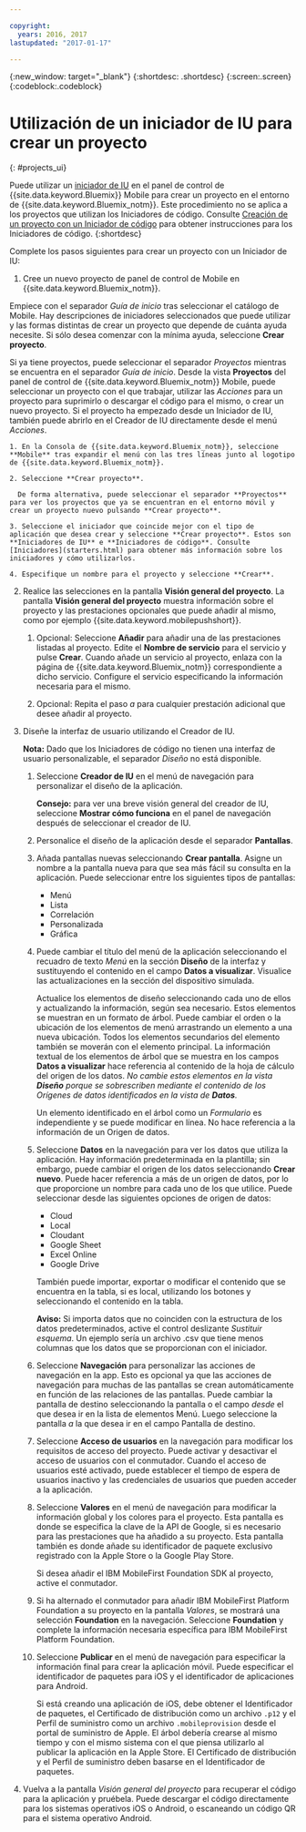 ```yaml
---

copyright:
  years: 2016, 2017
lastupdated: "2017-01-17"

---
```

{:new_window: target="_blank"}
{:shortdesc: .shortdesc}
{:screen:.screen}
{:codeblock:.codeblock}

# Utilización de un iniciador de IU para crear un proyecto
{: #projects_ui}

Puede utilizar un [iniciador de IU](starters.html#UI_Starter) en el panel de control de {{site.data.keyword.Bluemix}} Mobile para crear un proyecto en el entorno de {{site.data.keyword.Bluemix_notm}}. Este procedimiento no se aplica a los proyectos que utilizan los Iniciadores de código. Consulte [Creación de un proyecto con un Iniciador de código](projects_code.html) para obtener instrucciones para los Iniciadores de código.
{:shortdesc}

Complete los pasos siguientes para crear un proyecto con un Iniciador de IU:

1. Cree un nuevo proyecto de panel de control de Mobile en {{site.data.keyword.Bluemix_notm}}.

 Empiece con el separador *Guía de inicio* tras seleccionar el catálogo de Mobile. Hay descripciones de iniciadores seleccionados que puede utilizar y las formas distintas de crear un proyecto que depende de cuánta ayuda necesite. Si sólo desea comenzar con la mínima ayuda, seleccione **Crear proyecto**.

 Si ya tiene proyectos, puede seleccionar el separador *Proyectos* mientras se encuentra en el separador *Guía de inicio*. Desde la vista **Proyectos** del panel de control de {{site.data.keyword.Bluemix_notm}} Mobile, puede seleccionar un proyecto con el que trabajar, utilizar las *Acciones* para un proyecto para suprimirlo o descargar el código para el mismo, o crear un nuevo proyecto. Si el proyecto ha empezado desde un Iniciador de IU, también puede abrirlo en el Creador de IU directamente desde el menú *Acciones*. 

	1. En la Consola de {{site.data.keyword.Bluemix_notm}}, seleccione **Mobile** tras expandir el menú con las tres líneas junto al logotipo de {{site.data.keyword.Bluemix_notm}}. 
	
	2. Seleccione **Crear proyecto**. 

	  De forma alternativa, puede seleccionar el separador **Proyectos** para ver los proyectos que ya se encuentran en el entorno móvil y crear un proyecto nuevo pulsando **Crear proyecto**. 

	3. Seleccione el iniciador que coincide mejor con el tipo de aplicación que desea crear y seleccione **Crear proyecto**. Estos son **Iniciadores de IU** e **Iniciadores de código**. Consulte [Iniciadores](starters.html) para obtener más información sobre los iniciadores y cómo utilizarlos. 
	
	4. Especifique un nombre para el proyecto y seleccione **Crear**.
	
2. Realice las selecciones en la pantalla **Visión general del proyecto**.  La pantalla **Visión general del proyecto** muestra información sobre el proyecto y las prestaciones opcionales que puede añadir al mismo, como por ejemplo {{site.data.keyword.mobilepushshort}}.   

	1. Opcional: Seleccione **Añadir** para añadir una de las prestaciones listadas al proyecto. Edite el **Nombre de servicio** para el servicio y pulse **Crear**. Cuando añade un servicio al proyecto, enlaza con la página de {{site.data.keyword.Bluemix_notm}} correspondiente a dicho servicio. Configure el servicio especificando la información necesaria para el mismo.
	
	2. Opcional: Repita el paso *a* para cualquier prestación adicional que desee añadir al proyecto. 

3. Diseñe la interfaz de usuario utilizando el Creador de IU.

   **Nota:** Dado que los Iniciadores de código no tienen una interfaz de usuario personalizable, el separador *Diseño* no está disponible.

    1. Seleccione **Creador de IU** en el menú de navegación para personalizar el diseño de la aplicación. 
	
		**Consejo:** para ver una breve visión general del creador de IU, seleccione **Mostrar cómo funciona** en el panel de navegación después de seleccionar el creador de IU. 
	
	2. Personalice el diseño de la aplicación desde el separador **Pantallas**.
	
	3. Añada pantallas nuevas seleccionando **Crear pantalla**. Asigne un nombre a la pantalla nueva para que sea más fácil su consulta en la aplicación. Puede seleccionar entre los siguientes tipos de pantallas: 
		* Menú
		* Lista
		* Correlación
		* Personalizada 
		* Gráfica
		
	4. Puede cambiar el título del menú de la aplicación seleccionando el recuadro de texto *Menú* en la sección **Diseño** de la interfaz y sustituyendo el contenido en el campo **Datos a visualizar**. Visualice las actualizaciones en la sección del dispositivo simulada.
	
		Actualice los elementos de diseño seleccionando cada uno de ellos y actualizando la información, según sea necesario. Estos elementos se muestran en un formato de árbol. Puede cambiar el orden o la ubicación de los elementos de menú arrastrando un elemento a una nueva ubicación. Todos los elementos secundarios del elemento también se moverán con el elemento principal. La información textual de los elementos de árbol que se muestra en los campos **Datos a visualizar** hace referencia al contenido de la hoja de cálculo del origen de los datos. *No cambie estos elementos en la vista **Diseño** porque se sobrescriben mediante el contenido de los Orígenes de datos identificados en la vista de **Datos**.* 
		
		Un elemento identificado en el árbol como un *Formulario* es independiente y se puede modificar en línea. No hace referencia a la información de un Origen de datos.
	
	5. Seleccione **Datos** en la navegación para ver los datos que utiliza la aplicación. Hay información predeterminada en la plantilla; sin embargo, puede cambiar el origen de los datos seleccionando **Crear nuevo**. Puede hacer referencia a más de un origen de datos, por lo que proporcione un nombre para cada uno de los que utilice. Puede seleccionar desde las siguientes opciones de origen de datos:
		* Cloud
		* Local
		* Cloudant
		* Google Sheet
		* Excel Online
		* Google Drive
	
		También puede importar, exportar o modificar el contenido que se encuentra en la tabla, si es local, utilizando los botones y seleccionando el contenido en la tabla.
	     
		**Aviso:** Si importa datos que no coinciden con la estructura de los datos predeterminados, active el control deslizante *Sustituir esquema*. Un ejemplo sería un archivo .csv que tiene menos columnas que los datos que se proporcionan con el iniciador.
		 
	6. Seleccione **Navegación** para personalizar las acciones de navegación en la app. Esto es opcional ya que las acciones de navegación para muchas de las pantallas se crean automáticamente en función de las relaciones de las pantallas. Puede cambiar la pantalla de destino seleccionando la pantalla o el campo *desde* el que desea ir en la lista de elementos Menú. Luego seleccione la pantalla *a* la que desea ir en el campo Pantalla de destino.  
		 
	7. Seleccione **Acceso de usuarios** en la navegación para modificar los requisitos de acceso del proyecto. Puede activar y desactivar el acceso de usuarios con el conmutador. Cuando el acceso de usuarios esté activado, puede establecer el tiempo de espera de usuarios inactivo y las credenciales de usuarios que pueden acceder a la aplicación.
	
	8. Seleccione **Valores** en el menú de navegación para modificar la información global y los colores para el proyecto. Esta pantalla es donde se especifica la clave de la API de Google, si es necesario para las prestaciones que ha añadido a su proyecto. Esta pantalla también es donde añade su identificador de paquete exclusivo registrado con la Apple Store o la Google Play Store.
	
		Si desea añadir el IBM MobileFirst Foundation SDK al proyecto, active el conmutador.
		
	9. Si ha alternado el conmutador para añadir IBM MobileFirst Platform Foundation a su proyecto en la pantalla *Valores*, se mostrará una selección **Foundation** en la navegación. Seleccione **Foundation** y complete la información necesaria específica para IBM MobileFirst Platform Foundation.
	
	10. Seleccione **Publicar** en el menú de navegación para especificar la información final para crear la aplicación móvil. Puede especificar el identificador de paquetes para iOS y el identificador de aplicaciones para Android.
	
		Si está creando una aplicación de iOS, debe obtener el Identificador de paquetes, el Certificado de distribución como un archivo `.p12` y el Perfil de suministro como un archivo `.mobileprovision` desde el portal de suministro de Apple. El árbol debería crearse al mismo tiempo y con el mismo sistema con el que piensa utilizarlo al publicar la aplicación en la Apple Store. El Certificado de distribución y el Perfil de suministro deben basarse en el Identificador de paquetes.
4. Vuelva a la pantalla *Visión general del proyecto* para recuperar el código para la aplicación y pruébela. Puede descargar el código directamente para los sistemas operativos iOS o Android, o escaneando un código QR para el sistema operativo Android. 


